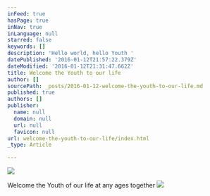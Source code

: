 ```yaml
---
inFeed: true
hasPage: true
inNav: true
inLanguage: null
starred: false
keywords: []
description: 'Hello world, hello Youth '
datePublished: '2016-01-12T21:57:22.379Z'
dateModified: '2016-01-12T21:31:47.662Z'
title: Welcome the Youth to our life
author: []
sourcePath: _posts/2016-01-12-welcome-the-youth-to-our-life.md
published: true
authors: []
publisher:
  name: null
  domain: null
  url: null
  favicon: null
url: welcome-the-youth-to-our-life/index.html
_type: Article

---
```

![](https://the-grid-user-content.s3-us-west-2.amazonaws.com/4a4a3681-9d47-466a-8e3c-c31e008844e4.png)

Welcome the Youth of our life at any ages together
![](https://the-grid-user-content.s3-us-west-2.amazonaws.com/b4ac0d0f-08dc-48db-8deb-3d78e643e6ab.jpg)